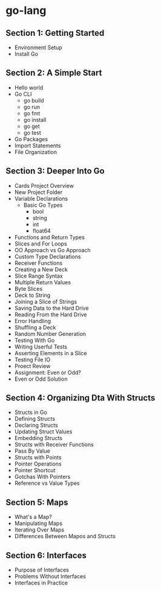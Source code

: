 # go-lang
## Section 1: Getting Started
  - Environment Setup
  - Install Go
## Section 2: A Simple Start
  - Hello world
  - Go CLI
    - go build
    - go run
    - go fmt
    - go install
    - go get
    - go test
  - Go Packages
  - Import Statements
  - File Organization
## Section 3: Deeper Into Go
  - Cards Project Overview
  - New Project Folder
  - Variable Declarations
    - Basic Go Types
      - bool
      - string
      - int
      - float64
  - Functions and Return Types
  - Slices and For Loops
  - OO Approach vs Go Approach
  - Custom Type Declarations
  - Receiver Functions
  - Creating a New Deck
  - Slice Range Syntax
  - Multiple Return Values
  - Byte Slices
  - Deck to String
  - Joining a Slice of Strings
  - Saving Data to the Hard Drive
  - Reading From the Hard Drive
  - Error Handling
  - Shuffling a Deck
  - Random Number Generation
  - Testing With Go
  - Writing Userful Tests
  - Asserting Elements in a Slice
  - Testing File IO
  - Proect Review
  - Assignment: Even or Odd?
  - Even or Odd Solution
## Section 4: Organizing Dta With Structs
  - Structs in Go
  - Defining Structs
  - Declaring Structs
  - Updating Struct Values
  - Embedding Structs
  - Structs with Receiver Functions
  - Pass By Value
  - Structs with Points
  - Pointer Operations
  - Pointer Shortcut
  - Gotchas With Pointers
  - Reference vs Value Types
## Section 5: Maps
  - What's a Map?
  - Manipulating Maps
  - Iterating Over Maps
  - Differences Between Mapos and Structs
## Section 6: Interfaces
  - Purpose of Interfaces
  - Problems Without Interfaces
  - Interfaces in Practice